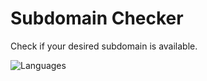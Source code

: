 # Subdomain Checker
Check if your desired subdomain is available.

![Languages](https://skillicons.dev/icons?i=html,tailwind,js)
